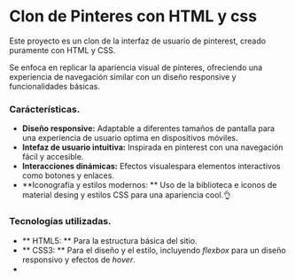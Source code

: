 # Clon de Pinteres con HTML y css
Este proyecto es un clon de la interfaz de usuario de pinterest, creado puramente con HTML y CSS.

Se enfoca en replicar la apariencia visual de pinteres, ofreciendo una experiencia de navegación similar con un diseño responsive y funcionalidades básicas.

### Carácterísticas.

* **Diseño responsive:** Adaptable a diferentes tamaños de pantalla para una experiencia de usuario optima en dispositivos móviles.
* **Intefaz de usuario intuitiva:** Inspirada en pinterest con una navegación fácil y accesible.
* **Interacciones dinámicas:** Efectos visualespara elementos interactivos como botones y enlaces.
*  **Iconografía y estilos modernos: ** Uso de la biblioteca e iconos  de material desing y estilos CSS para una apariencia cool.👌
 
 ### Tecnologías utilizadas.
 + ** HTML5: ** Para la estructura básica del sitio.
 + ** CSS3: ** Para el diseño y el estilo, incluyendo _flexbox_ para un diseño responsivo y efectos de _hover_.
 + 
